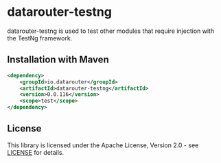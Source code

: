 # datarouter-testng

datarouter-testng is used to test other modules that require injection with the TestNg framework.

## Installation with Maven

```xml
<dependency>
	<groupId>io.datarouter</groupId>
	<artifactId>datarouter-testng</artifactId>
	<version>0.0.116</version>
	<scope>test</scope>
</dependency>
```

## License

This library is licensed under the Apache License, Version 2.0 - see [LICENSE](../LICENSE) for details.
